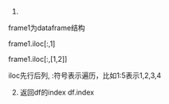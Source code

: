 1.
frame1为dataframe结构

frame1.iloc[:,1]

frame1.iloc[:,[1,2]]

iloc先行后列, :符号表示遍历，比如1:5表示1,2,3,4


2. 返回df的index
df.index
